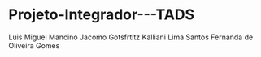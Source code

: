# Projeto-Integrador---TADS

Luis Miguel Mancino Jacomo Gotsfrtitz
Kalliani Lima Santos
Fernanda de Oliveira Gomes
